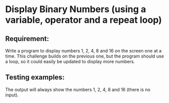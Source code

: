 # Display Binary Numbers (using a variable, operator and a repeat loop)

## Requirement:

Write a program to display numbers 1, 2, 4, 8 and 16 on the screen one at a time. This challenge builds on the previous one, but the program should use a loop, so it could easily be updated to display more numbers.

## Testing examples:

The output will always show the numbers 1, 2, 4, 8 and 16 (there is no input).